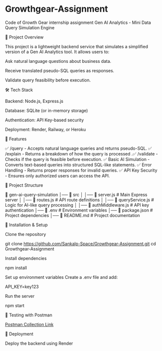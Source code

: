 # Growthgear-Assignment
Code of Growth Gear internship assignment 
Gen AI Analytics - Mini Data Query Simulation Engine

🚀 Project Overview

This project is a lightweight backend service that simulates a simplified version of a Gen AI Analytics tool. It allows users to:

Ask natural language questions about business data.

Receive translated pseudo-SQL queries as responses.

Validate query feasibility before execution.

🛠️ Tech Stack

Backend: Node.js, Express.js

Database: SQLite (or in-memory storage)

Authentication: API Key-based security

Deployment: Render, Railway, or Heroku

📌 Features

✅ /query - Accepts natural language queries and returns pseudo-SQL.
✅ /explain - Returns a breakdown of how the query is processed
.✅ /validate - Checks if the query is feasible before execution.
✅ Basic AI Simulation - Converts text-based queries into structured SQL-like statements.
✅ Error Handling - Returns proper responses for invalid queries.
✅ API Key Security - Ensures only authorized users can access the API.

📂 Project Structure

📁 gen-ai-query-simulation
│── 📁 src
│   │── 📄 server.js            # Main Express server
│   │── 📄 routes.js            # API route definitions
│   │── 📄 queryService.js      # Logic for AI-like query processing
│   │── 📄 authMiddleware.js    # API key authentication
│── 📄 .env                     # Environment variables
│── 📄 package.json             # Project dependencies
│── 📄 README.md                # Project documentation

🚀 Installation & Setup

Clone the repository

git clone https://github.com/Sankalp-Space/Growthgear-Assignment.git
cd Growthgear-Assignment

Install dependencies

npm install

Set up environment variables
Create a .env file and add:

API_KEY=key123

Run the server

npm start




🧪 Testing with Postman

[Postman Collection Link](https://elements.getpostman.com/redirect?entityId=36163184-694e9726-cd1f-47c9-bc0e-9e6488ef7ce4&entityType=collection)

🚀 Deployment

Deploy the backend using Render